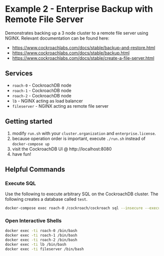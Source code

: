 # Example 2 - Enterprise Backup with Remote File Server
Demonstrates backing up a 3 node cluster to a remote file server using NGINX.  Relevant documentation can be found here:

* https://www.cockroachlabs.com/docs/stable/backup-and-restore.html
* https://www.cockroachlabs.com/docs/stable/backup.html
* https://www.cockroachlabs.com/docs/stable/create-a-file-server.html

## Services
* `roach-0` - CockroachDB node
* `roach-1` - CockroachDB node
* `roach-2` - CockroachDB node
* `lb` - NGINX acting as load balancer
* `fileserver` - NGINX acting as remote file server

## Getting started
1) modify `run.sh` with your `cluster.organization` and `enterprise.license`.
2) because operation order is important, execute `./run.sh` instead of `docker-compose up`
3) visit the CockroachDB UI @ http://localhost:8080
4) have fun!

## Helpful Commands

### Execute SQL
Use the following to execute arbitrary SQL on the CockroachDB cluster.  The following creates a database called `test`.
```bash
docker-compose exec roach-0 /cockroach/cockroach sql --insecure --execute="CREATE DATABASE test;"
```

### Open Interactive Shells
```bash
docker exec -ti roach-0 /bin/bash
docker exec -ti roach-1 /bin/bash
docker exec -ti roach-2 /bin/bash
docker exec -ti lb /bin/bash
docker exec -ti fileserver /bin/bash
```